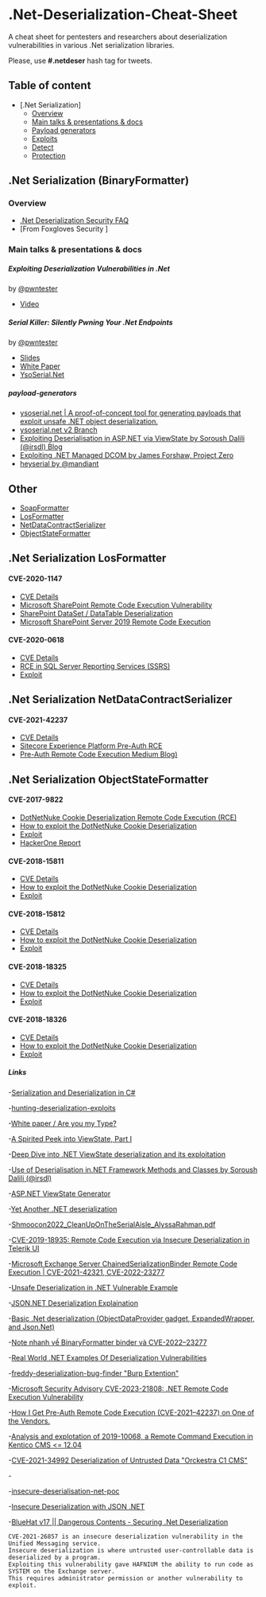 # .Net-Deserialization-Cheat-Sheet
A cheat sheet for pentesters and researchers about deserialization vulnerabilities in various .Net serialization libraries.

Please, use **#.netdeser** hash tag for tweets.

##  Table of content
- [.Net Serialization]
	- [Overview](#overview)
	- [Main talks & presentations & docs](#main-talks--presentations--docs)
	- [Payload generators](#payload-generators)
	- [Exploits](#exploits)
	- [Detect](#detect)
	- [Protection](#protection)

## .Net Serialization (BinaryFormatter)

### Overview
- [.Net Deserialization Security FAQ](https://learn.microsoft.com/en-us/dotnet/standard/serialization/binaryformatter-security-guide)
- [From Foxgloves Security ]

### Main talks & presentations & docs
##### Exploiting Deserialization Vulnerabilities in .Net
by [@pwntester](https://twitter.com/pwntester)

- [Video](https://www.youtube.com/watch?v=eDfGpu3iE4Q)

##### Serial Killer: Silently Pwning Your .Net Endpoints
by [@pwntester](https://twitter.com/pwntester)

- [Slides](https://speakerdeck.com/pwntester/dot-net-serialization-detecting-and-defending-vulnerable-endpoints)
- [White Paper](https://www.blackhat.com/docs/us-17/thursday/us-17-Munoz-Friday-The-13th-JSON-Attacks-wp.pdf)
- [YsoSerial.Net](https://github.com/pwntester/ysoserial.net)

##### payload-generators

- [ysoserial.net | A proof-of-concept tool for generating payloads that exploit unsafe .NET object deserialization.](https://github.com/pwntester/ysoserial.net)
- [ysoserial.net v2 Branch](https://github.com/pwntester/ysoserial.net/tree/v2)
- [Exploiting Deserialisation in ASP.NET via ViewState by Soroush Dalili (@irsdl) Blog](https://soroush.me/blog/2019/04/exploiting-deserialisation-in-asp-net-via-viewstate/)
- [Exploiting .NET Managed DCOM by James Forshaw, Project Zero](https://googleprojectzero.blogspot.com/2017/04/exploiting-net-managed-dcom.html)
- [heyserial by @mandiant](https://github.com/mandiant/heyserial/tree/main/payloads/dotnet)

## Other 

- [SoapFormatter](https://learn.microsoft.com/en-us/dotnet/api/system.runtime.serialization.formatters.soap.soapformatter)
- [LosFormatter](https://learn.microsoft.com/en-us/dotnet/api/system.web.ui.losformatter)
- [NetDataContractSerializer](https://learn.microsoft.com/en-us/dotnet/api/system.runtime.serialization.netdatacontractserializer)
- [ObjectStateFormatter](https://learn.microsoft.com/en-us/dotnet/api/system.web.ui.objectstateformatter)

## .Net Serialization LosFormatter

#### CVE-2020-1147
- [CVE Details](https://msrc.microsoft.com/update-guide/en-US/advisory/CVE-2020-1147)
- [Microsoft SharePoint Remote Code Execution Vulnerability](https://threatprotect.qualys.com/2020/07/24/microsoft-sharepoint-remote-code-execution-vulnerability-cve-2020-1147/)
- [SharePoint DataSet / DataTable Deserialization](http://packetstormsecurity.com/files/158694/SharePoint-DataSet-DataTable-Deserialization.html)
- [Microsoft SharePoint Server 2019 Remote Code Execution](http://packetstormsecurity.com/files/158876/Microsoft-SharePoint-Server-2019-Remote-Code-Execution.html)

#### CVE-2020-0618
- [CVE Details](https://nvd.nist.gov/vuln/detail/cve-2020-0618)
- [RCE in SQL Server Reporting Services (SSRS)](https://www.mdsec.co.uk/2020/02/cve-2020-0618-rce-in-sql-server-reporting-services-ssrs/)
- [Exploit](http://packetstormsecurity.com/files/156707/SQL-Server-Reporting-Services-SSRS-ViewState-Deserialization.html)

## .Net Serialization NetDataContractSerializer

#### CVE-2021-42237
- [CVE Details](https://nvd.nist.gov/vuln/detail/CVE-2021-42237)
- [Sitecore Experience Platform Pre-Auth RCE](https://www.assetnote.io/resources/research/sitecore-experience-platform-pre-auth-rce-cve-2021-42237)
- [Pre-Auth Remote Code Execution Medium Blog)](https://caesarevan23.medium.com/how-i-get-pre-auth-remote-code-execution-cve-2021-42237-on-one-of-the-vendors-f62e35cb90de)

## .Net Serialization ObjectStateFormatter

#### CVE-2017-9822
- [DotNetNuke Cookie Deserialization Remote Code Execution (RCE)](https://github.com/murataydemir/CVE-2017-9822)
- [How to exploit the DotNetNuke Cookie Deserialization](https://pentest-tools.com/blog/exploit-dotnetnuke-cookie-deserialization)
- [Exploit](http://packetstormsecurity.com/files/157080/DotNetNuke-Cookie-Deserialization-Remote-Code-Execution.html)
- [HackerOne Report](https://hackerone.com/reports/876708)

#### CVE-2018-15811
- [CVE Details](https://www.cvedetails.com/cve/CVE-2018-15811/)
- [How to exploit the DotNetNuke Cookie Deserialization](https://pentest-tools.com/blog/exploit-dotnetnuke-cookie-deserialization)
- [Exploit](http://packetstormsecurity.com/files/157080/DotNetNuke-Cookie-Deserialization-Remote-Code-Execution.html)

#### CVE-2018-15812
- [CVE Details](https://www.cvedetails.com/cve/CVE-2018-15812/)
- [How to exploit the DotNetNuke Cookie Deserialization](https://pentest-tools.com/blog/exploit-dotnetnuke-cookie-deserialization)
- [Exploit](http://packetstormsecurity.com/files/157080/DotNetNuke-Cookie-Deserialization-Remote-Code-Execution.html)

#### CVE-2018-18325
- [CVE Details](https://www.cvedetails.com/cve/CVE-2018-18325)
- [How to exploit the DotNetNuke Cookie Deserialization](https://pentest-tools.com/blog/exploit-dotnetnuke-cookie-deserialization)
- [Exploit](http://packetstormsecurity.com/files/157080/DotNetNuke-Cookie-Deserialization-Remote-Code-Execution.html)

#### CVE-2018-18326
- [CVE Details](https://www.cvedetails.com/cve/CVE-2018-18326)
- [How to exploit the DotNetNuke Cookie Deserialization](https://pentest-tools.com/blog/exploit-dotnetnuke-cookie-deserialization)
- [Exploit](http://packetstormsecurity.com/files/157080/DotNetNuke-Cookie-Deserialization-Remote-Code-Execution.html)


##### Links
	
-[Serialization and Deserialization in C#](https://www.c-sharpcorner.com/article/serialization-and-deserialization-in-c-sharp/)
 
-[hunting-deserialization-exploits](https://www.mandiant.com/resources/blog/hunting-deserialization-exploits)

-[White paper / Are you my Type?](https://github.com/TraceSrc/.Net-Sterilized--Deserialization-Exploitation/blob/master/BH_US_12_Forshaw_Are_You_My_Type_WP.pdf)

-[A Spirited Peek into ViewState, Part I](https://deadliestwebattacks.com/archive/2011-05-13-a-spirited-peek-into-viewstate-part-i)

-[Deep Dive into .NET ViewState deserialization and its exploitation](https://swapneildash.medium.com/deep-dive-into-net-viewstate-deserialization-and-its-exploitation-54bf5b788817)



-[Use of Deserialisation in.NET Framework Methods and Classes by Soroush Dalili (@irsdl)](https://research.nccgroup.com/wp-content/uploads/2020/07/whitepaper-new.pdf)


-[ASP.NET ViewState Generator](https://github.com/0xacb/viewgen)

-[Yet Another .NET deserialization](https://medium.com/@frycos/yet-another-net-deserialization-35f6ce048df7)



-[Shmoocon2022_CleanUpOnTheSerialAisle_AlyssaRahman.pdf](https://github.com/mandiant/heyserial/blob/main/Shmoocon2022_CleanUpOnTheSerialAisle_AlyssaRahman.pdf)

-[CVE-2019-18935: Remote Code Execution via Insecure Deserialization in Telerik UI](https://bishopfox.com/blog/cve-2019-18935-remote-code-execution-in-telerik-ui)

-[Microsoft Exchange Server ChainedSerializationBinder Remote Code Execution | CVE-2021-42321, CVE-2022-23277](https://packetstormsecurity.com/files/168131/Microsoft-Exchange-Server-ChainedSerializationBinder-Remote-Code-Execution.html)

-[Unsafe Deserialization in .NET Vulnerable Example](https://knowledge-base.secureflag.com/vulnerabilities/unsafe_deserialization/unsafe_deserialization__net.html)

-[JSON.NET Deserialization Explaination](https://exploit-notes.hdks.org/exploit/web/security-risk/json-net-deserialization/)

-[Basic .Net deserialization (ObjectDataProvider gadget, ExpandedWrapper, and Json.Net)](https://book.hacktricks.xyz/pentesting-web/deserialization/basic-.net-deserialization-objectdataprovider-gadgets-expandedwrapper-and-json.net)

-[Note nhanh về BinaryFormatter binder và CVE-2022–23277](https://testbnull.medium.com/note-nhanh-v%E1%BB%81-binaryformatter-binder-v%C3%A0-cve-2022-23277-6510d469604c)

-[Real World .NET Examples Of Deserialization Vulnerabilities](https://www.c-sharpcorner.com/article/real-world-net-examples-of-deserialization-vulnerabilities/)

-[freddy-deserialization-bug-finder "Burp Extention"](https://github.com/portswigger/freddy-deserialization-bug-finder)

-[Microsoft Security Advisory CVE-2023-21808: .NET Remote Code Execution Vulnerability](https://github.com/dotnet/announcements/issues/247)

-[How I Get Pre-Auth Remote Code Execution (CVE-2021–42237) on One of the Vendors.](https://caesarevan23.medium.com/how-i-get-pre-auth-remote-code-execution-cve-2021-42237-on-one-of-the-vendors-f62e35cb90de)

-[Analysis and explotation of 2019-10068, a Remote Command Execution in Kentico CMS <= 12.04](https://dreadlocked.github.io/2019/10/25/kentico-cms-rce/)
 
-[CVE-2021-34992 Deserialization of Untrusted Data "Orckestra C1 CMS"](https://www.zerodayinitiative.com/advisories/ZDI-21-1304/)

-[]()
 
-[insecure-deserialisation-net-poc](https://github.com/omerlh/insecure-deserialisation-net-poc)

-[Insecure Deserialization with JSON .NET](https://medium.com/r3d-buck3t/insecure-deserialization-with-json-net-c70139af011a)

-[BlueHat v17 || Dangerous Contents - Securing .Net Deserialization](https://www.youtube.com/watch?v=oxlD8VWWHE8)
 
 
 ```
CVE-2021-26857 is an insecure deserialization vulnerability in the Unified Messaging service.
Insecure deserialization is where untrusted user-controllable data is deserialized by a program.
Exploiting this vulnerability gave HAFNIUM the ability to run code as SYSTEM on the Exchange server. 
This requires administrator permission or another vulnerability to exploit.
```


